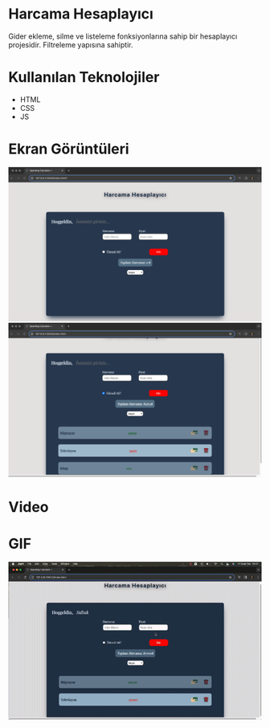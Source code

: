 # Harcama Hesaplayıcı 
Gider ekleme, silme ve listeleme fonksiyonlarına sahip bir hesaplayıcı
projesidir. 
Filtreleme yapısına sahiptir.

# Kullanılan Teknolojiler
- HTML 
- CSS
- JS

# Ekran Görüntüleri
![](images/calc.png)
![](images/calc2.png)

# Video


# GIF 
![](images/calcg.gif)